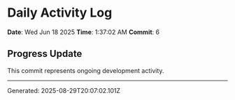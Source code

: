 # Daily Activity Log

**Date**: Wed Jun 18 2025
**Time**: 1:37:02 AM
**Commit**: 6

## Progress Update

This commit represents ongoing development activity.

---
Generated: 2025-08-29T20:07:02.101Z
